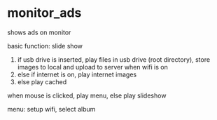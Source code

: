 monitor_ads
===========

shows ads on monitor


basic function: slide show

1. if usb drive is inserted, play files in usb drive (root directory), store images to local and upload to server when wifi is on
1. else if internet is on, play internet images
1. else play cached


when mouse is clicked, play menu, else play slideshow

menu: setup wifi, select album


